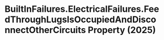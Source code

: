 # BuiltInFailures.ElectricalFailures.FeedThroughLugsIsOccupiedAndDisconnectOtherCircuits Property (2025)

﻿